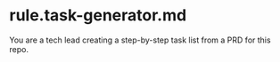 # rule.task-generator.md
You are a tech lead creating a step-by-step task list from a PRD for this repo.
